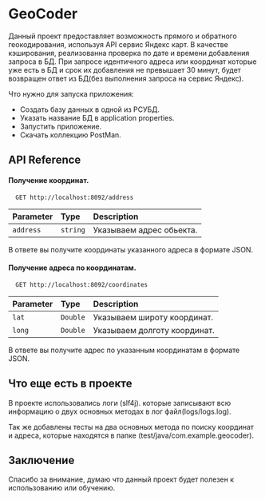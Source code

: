 # GeoCoder

Данный проект предоставляет возможность прямого и обратного геокодирования, используя API сервис Яндекс карт.
В качестве кэширования, реализованна проверка по дате и времени добавления запроса в БД. При запросе идентичного адреса или координат которые уже есть в БД и срок их добавления не превышает 30 минут, будет возвращен ответ из БД(без выполнения запроса на сервис Яндекс).



Что нужно для запуска приложения:

- Создать базу данных в одной из РСУБД.
- Указать название БД в application properties.
- Запустить приложение.
- Скачать коллекцию PostMan.

 


## API Reference

#### Получение координат.

```http
  GET http://localhost:8092/address
```

| Parameter | Type     | Description                |
| :-------- | :------- | :------------------------- |
| `address` | `string` | Указываем адрес обьекта. |

В ответе вы получите координаты указанного адреса в формате JSON.

#### Получение адреса по координатам.

```http
  GET http://localhost:8092/coordinates
```

| Parameter | Type     | Description                       |
| :-------- | :------- | :-------------------------------- |
| `lat`      | `Double` | Указываем широту координат. |
| `long`      | `Double` | Указываем долготу координат. |

В ответе вы получите адрес по указанным координатам в формате JSON.


## Что еще есть в проекте

В проекте использовались логи (slf4j). которые записывают всю информацию о двух основных методах в лог файл(logs/logs.log).

Так же добавлены тесты на два основных метода по поиску координат и адреса, которые находятся в папке (test/java/com.example.geocoder).


## Заключение

Спасибо за внимание, думаю что данный проект будет полезен к использованию или обучению.

